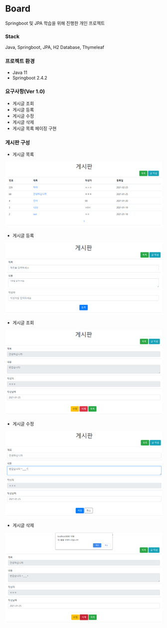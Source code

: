 # Board

Springboot 및 JPA 학습을 위해 진행한 개인 프로젝트

### Stack
Java, Springboot, JPA, H2 Database, Thymeleaf

### 프로젝트 환경
- Java 11
- Springboot 2.4.2

### 요구사항(Ver 1.0)
- 게시글 조회
- 게시글 등록
- 게시글 수정
- 게시글 삭제
- 게시글 목록 페이징 구현

### 게시판 구성

- 게시글 목록

<img src="README.assets/image-20210224223005340.png" alt="image-20210224223005340" style="zoom:80%;" />

- 게시글 등록

<img src="README.assets/image-20210224223137803.png" alt="image-20210224223137803" style="zoom:80%;" />

- 게시글 조회 

<img src="README.assets/image-20210224223354433.png" alt="image-20210224223354433" style="zoom:80%;" />

- 게시글 수정

<img src="README.assets/image-20210224223447495.png" alt="image-20210224223447495" style="zoom:80%;" />

- 게시글 삭제

![image-20210224223826335](README.assets/image-20210224223826335.png)